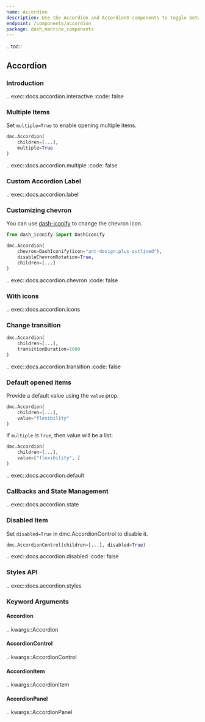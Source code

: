 ```yaml
---
name: Accordion
description: Use the Accordion and AccordionX components to toggle between hiding and showing large amount of content.
endpoint: /components/accordion
package: dash_mantine_components
---
```


.. toc::

## Accordion

### Introduction

.. exec::docs.accordion.interactive
    :code: false

### Multiple Items

Set `multiple=True` to enable opening multiple items.

```python
dmc.Accordion(
    children=[...],
    multiple=True
)
```

.. exec::docs.accordion.multiple
    :code: false

### Custom Accordion Label

.. exec::docs.accordion.label

### Customizing chevron

You can use [dash-iconify](/dash-iconify) to change the chevron icon.

```python
from dash_iconify import DashIconify

dmc.Accordion(
    chevron=DashIconify(icon="ant-design:plus-outlined"),
    disableChevronRotation=True,
    children=[...]
)
```

.. exec::docs.accordion.chevron
    :code: false

### With icons

.. exec::docs.accordion.icons

### Change transition

```python
dmc.Accordion(
    children=[...],
    transitionDuration=1000
)
```

.. exec::docs.accordion.transition
    :code: false

### Default opened items

Provide a default value using the `value` prop.

```python
dmc.Accordion(
    children=[...],
    value="flexibility"
)
```

If `multiple` is `True`, then value will be a list:

```python
dmc.Accordion(
    children=[...],
    value=["flexibility", ]
)
```

.. exec::docs.accordion.default

### Callbacks and State Management

.. exec::docs.accordion.state

### Disabled Item

Set `disabled=True` in dmc.AccordionControl to disable it. 

```python
dmc.AccordionControl(children=[...], disabled=True)
```

.. exec::docs.accordion.disabled
    :code: false

### Styles API

.. exec::docs.accordion.styles

### Keyword Arguments

#### Accordion
.. kwargs::Accordion

#### AccordionControl
.. kwargs::AccordionControl

#### AccordionItem
.. kwargs::AccordionItem

#### AccordionPanel
.. kwargs::AccordionPanel
